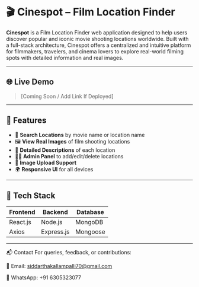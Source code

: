 # 🎬 Cinespot – Film Location Finder

**Cinespot** is a Film Location Finder web application designed to help users discover popular and iconic movie shooting locations worldwide. Built with a full-stack architecture, Cinespot offers a centralized and intuitive platform for filmmakers, travelers, and cinema lovers to explore real-world filming spots with detailed information and real images.

---

## 🌐 Live Demo
> [Coming Soon / Add Link If Deployed]

---

## 📸 Features

- 🔎 **Search Locations** by movie name or location name
- 🖼️ **View Real Images** of film shooting locations
- 📍 **Detailed Descriptions** of each location
- 🧑‍💻 **Admin Panel** to add/edit/delete locations
- 📂 **Image Upload Support**
- 🌍 **Responsive UI** for all devices

---

## 🧱 Tech Stack

| Frontend | Backend     | Database |
|----------|-------------|----------|
| React.js | Node.js     | MongoDB  |
| Axios    | Express.js  | Mongoose |

---
📬 Contact
For queries, feedback, or contributions:

📧 Email: siddarthakallampalli70@gmail.com

💬 WhatsApp: +91 6305323077

